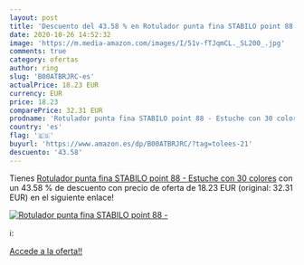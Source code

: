 ```yaml
---
layout: post
title: 'Descuento del 43.58 % en Rotulador punta fina STABILO point 88 - '
date: 2020-10-26 14:52:32
image: 'https://m.media-amazon.com/images/I/51v-fTJqmCL._SL200_.jpg'
comments: true
category: ofertas
author: ring
slug: 'B00ATBRJRC-es'
actualPrice: 18.23 EUR
currency: EUR
price: 18.23
comparePrice: 32.31 EUR
prodname: 'Rotulador punta fina STABILO point 88 - Estuche con 30 colores'
country: 'es'
flag: '🇪🇸'
buyurl: 'https://www.amazon.es/dp/B00ATBRJRC/?tag=tolees-21'
descuento: '43.58'
---
```


Tienes [Rotulador punta fina STABILO point 88 - Estuche con 30 colores](https://www.amazon.es/dp/B00ATBRJRC/?tag=tolees-21) con un 43.58 % de descuento con precio de oferta de 18.23 EUR (original: 32.31 EUR) en el siguiente enlace!

[![Rotulador punta fina STABILO point 88 - ](https://m.media-amazon.com/images/I/51v-fTJqmCL._SL200_.jpg)](https://www.amazon.es/dp/B00ATBRJRC/?tag=tolees-21)

ℹ️:


[Accede a la oferta!!](https://www.amazon.es/dp/B00ATBRJRC/?tag=tolees-21)
